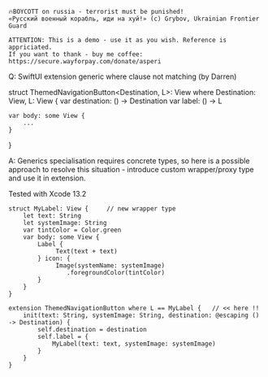```
🔥BOYCOTT on russia - terrorist must be punished!
«Русский военный корабль, иди на хуй!» (c) Grybov, Ukrainian Frontier Guard

ATTENTION: This is a demo - use it as you wish. Reference is appriciated.
If you want to thank - buy me coffee: https://secure.wayforpay.com/donate/asperi
```

Q: SwiftUI extension generic where clause not matching (by Darren)

struct ThemedNavigationButton<Destination, L>: View where Destination: View, L: View {
    var destination: () -> Destination
    var label: () -> L
    
    var body: some View {
        ...
    }
}

A: Generics specialisation requires concrete types, so here is a possible approach to resolve this situation - introduce custom wrapper/proxy type and use it in extension.

Tested with Xcode 13.2

```
struct MyLabel: View {     // new wrapper type
	let text: String
	let systemImage: String
	var tintColor = Color.green
	var body: some View {
		Label {
			 Text(text + text)
		} icon: {
			 Image(systemName: systemImage)
			 	.foregroundColor(tintColor)
		}
	}
}

extension ThemedNavigationButton where L == MyLabel {   // << here !!
    init(text: String, systemImage: String, destination: @escaping () -> Destination) {
        self.destination = destination
        self.label = {
        	MyLabel(text: text, systemImage: systemImage)
        }
    }
}
```
